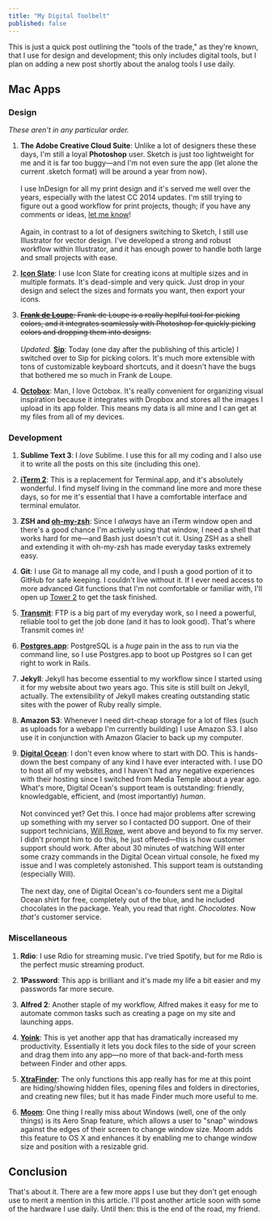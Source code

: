 ```yaml
---
title: "My Digital Toolbelt"
published: false
---
```

This is just a quick post outlining the "tools of the trade," as they're known, that I use  for design and development; this only includes digital tools, but I plan on adding a new post shortly about the analog tools I use daily.

## Mac Apps

### Design

*These aren't in any particular order.*

1. __The Adobe Creative Cloud Suite__: Unlike a lot of designers these these days, I'm still a loyal __Photoshop__ user. Sketch is just too lightweight for me and it is far too buggy—and I'm not even sure the app (let alone the current .sketch format) will be around a year from now).
<br><br>
I use InDesign for all my print design and it's served me well over the years, especially with the latest CC 2014 updates. I'm still trying to figure out a good workflow for print projects, though; if you have any comments or ideas, [let me know](http://twitter.com/devinhalladay)!
<br><br>
Again, in contrast to a lot of designers switching to Sketch, I still use Illustrator for vector design. I've developed a strong and robust workflow within Illustrator, and it has enough power to handle both large and small projects with ease.

2. __[Icon Slate](http://www.kodlian.com/apps/icon-slate)__: I use Icon Slate for creating icons at multiple sizes and in multiple formats. It's dead-simple and very quick. Just drop in your design and select the sizes and formats you want, then export your icons.

3. ~~__[Frank de Loupe](http://jumpzero.com/frank/)__: Frank de Loupe is a really heplful tool for picking colors, and it integrates seamlessly with Photoshop for quickly picking colors and dropping them into designs.~~
<br><br>
*Updated.* __[Sip](http://theolabrothers.com/sip/)__: Today (one day after the publishing of this article) I switched over to Sip for picking colors. It's much more extensible with tons of customizable keyboard shortcuts, and it doesn't have the bugs that bothered me so much in Frank de Loupe.

4. __[Octobox](http://useoctobox.com)__: Man, I love Octobox. It's really convenient for organizing visual inspiration because it integrates with Dropbox and stores all the images I upload in its app folder. This means my data is all mine and I can get at my files from all of my devices.

### Development

1. __Sublime Text 3__: I *love* Sublime. I use this for all my coding and I also use it to write all the posts on this site (including this one).

2. __[iTerm 2](http://iterm2.com/)__: This is a replacement for Terminal.app, and it's absolutely wonderful. I find myself living in the command line more and more these days, so for me it's essential that I have a comfortable interface and terminal emulator.

3. __ZSH and [oh-my-zsh](http://ohmyz.sh/)__: Since I *always* have an iTerm window open and there's a good chance I'm actively using that window, I need a shell that works hard for me—and Bash just doesn't cut it. Using ZSH as a shell and extending it with oh-my-zsh has made everyday tasks extremely easy.

4. __Git__: I use Git to manage all my code, and I push a good portion of it to GitHub for safe keeping. I couldn't live without it. If I ever need access to more advanced Git functions that I'm not comfortable or familiar with, I'll open up [Tower 2](http://www.git-tower.com/) to get the task finished.

5. __[Transmit](http://panic.com/transmit/)__: FTP is a big part of my everyday work, so I need a powerful, reliable tool to get the job done (and it has to look good). That's where Transmit comes in!

6. __[Postgres.app](http://postgresapp.com/)__: PostgreSQL is a *huge* pain in the ass to run via the command line, so I use Postgres.app to boot up Postgres so I can get right to work in Rails.

7. __Jekyll__: Jekyll has become essential to my workflow since I started using it for my website about two years ago. This site is still built on Jekyll, actually. The extensibility of Jekyll makes creating outstanding static sites with the power of Ruby really simple.

8. __Amazon S3__: Whenever I need dirt-cheap storage for a lot of files (such as uploads for a webapp I'm currently building) I use Amazon S3. I also use it in conjunction with Amazon Glacier to back up my computer.

9. __[Digital Ocean](https://www.digitalocean.com/?refcode=17d95b627883)__: I don't even know where to start with DO. This is hands-down the best company of any kind I have ever interacted with. I use DO to host all of my websites, and I haven't had any negative experiences with their hosting since I switched from Media Temple about a year ago. What's more, Digital Ocean's support team is outstanding: friendly, knowledgable, efficient, and (most importantly) *human*.
<br><br>
Not convinced yet? Get this. I once had major problems after screwing up something with my server so I contacted DO support. One of their support technicians, [Will Rowe](https://www.digitalocean.com/community/users/mitayai), went above and beyond to fix my server. I didn't prompt him to do this, he just offered—this is how customer support should work. After about 30 minutes of watching Will enter some crazy commands in the Digital Ocean virtual console, he fixed my issue and I was completely astonished. This support team is outstanding (especially Will).
<br><br>
The next day, one of Digital Ocean's co-founders sent me a Digital Ocean shirt for free, completely out of the blue, and he included chocolates in the package. Yeah, you read that right. *Chocolates*. Now *that's* customer service.

### Miscellaneous

1. __Rdio__: I use Rdio for streaming music. I've tried Spotify, but for me Rdio is the perfect music streaming product.

2. __1Password__: This app is brilliant and it's made my life a bit easier and my passwords far more secure.

3. __Alfred 2__: Another staple of my workflow, Alfred makes it easy for me to automate common tasks such as creating a page on my site and launching apps.

4. __[Yoink](http://eternalstorms.at/yoink)__: This is yet another app that has dramatically increased my productivity. Essentially it lets you dock files to the side of your screen and drag them into any app—no more of that back-and-forth mess between Finder and other apps.

5. __[XtraFinder](http://www.trankynam.com/xtrafinder/)__: The only functions this app really has for me at this point are hiding/showing hidden files, opening files and folders in directories, and creating new files; but it has made Finder much more useful to me.

6. __[Moom](http://manytricks.com/moom/)__: One thing I really miss about Windows (well, one of the only things) is its Aero Snap feature, which allows a user to "snap" windows against the edges of their screen to change window size. Moom adds this feature to OS X and enhances it by enabling me to change window size and position with a resizable grid.

## Conclusion

That's about it. There are a few more apps I use but they don't get enough use to merit a mention in this article. I'll post another article soon with some of the hardware I use daily. Until then: this is the end of the road, my friend.
